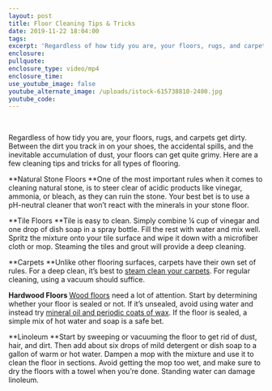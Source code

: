 ```yaml
---
layout: post
title: Floor Cleaning Tips & Tricks
date: 2019-11-22 18:04:00
tags:
excerpt: 'Regardless of how tidy you are, your floors, rugs, and carpets get dirty.'
enclosure:
pullquote:
enclosure_type: video/mp4
enclosure_time:
use_youtube_image: false
youtube_alternate_image: /uploads/istock-615738810-2400.jpg
youtube_code:
---
```


&nbsp;

Regardless of how tidy you are, your floors, rugs, and carpets get dirty. Between the dirt you track in on your shoes, the accidental spills, and the inevitable accumulation of dust, your floors can get quite grimy. Here are a few cleaning tips and tricks for all types of flooring.

**Natural Stone Floors&nbsp;**One of the most important rules when it comes to cleaning natural stone, is to steer clear of acidic products like vinegar, ammonia, or bleach, as they can ruin the stone. Your best bet is to use a pH-neutral cleaner that won’t react with the minerals in your stone floor.

**Tile Floors&nbsp;**Tile is easy to clean. Simply combine ¼ cup of vinegar and one drop of dish soap in a spray bottle. Fill the rest with water and mix well. Spritz the mixture onto your tile surface and wipe it down with a microfiber cloth or mop. Steaming the tiles and grout will provide a deep cleaning.

**Carpets&nbsp;**Unlike other flooring surfaces, carpets have their own set of rules. For a deep clean, it’s best to&nbsp;[steam clean your carpets](https://www.wikihow.com/Steam-Clean-Carpet). For regular cleaning, using a vacuum should suffice.

**Hardwood Floors&nbsp;**[Wood floors](https://www.thisoldhouse.com/ideas/how-to-clean-wood-floors)&nbsp;need a lot of attention. Start by determining whether your floor is sealed or not. If it’s unsealed, avoid using water and instead try&nbsp;[mineral oil and periodic coats of wax](https://www.hunker.com/12001027/how-to-clean-unsealed-wood-floors). If the floor is sealed, a simple mix of hot water and soap is a safe bet.

**Linoleum&nbsp;**Start by sweeping or vacuuming the floor to get rid of dust, hair, and dirt. Then add about six drops of mild detergent or dish soap to a gallon of warm or hot water. Dampen a mop with the mixture and use it to clean the floor in sections. Avoid getting the mop too wet, and make sure to dry the floors with a towel when you’re done. Standing water can damage linoleum.